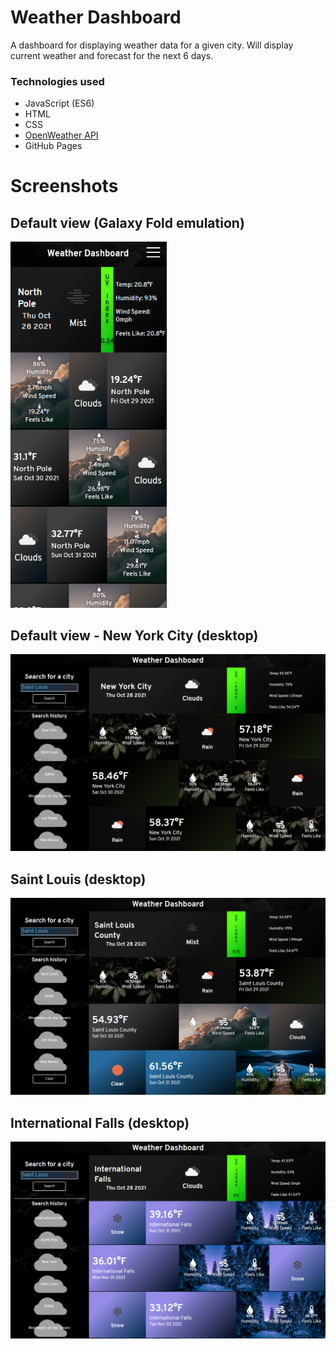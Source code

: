 # Weather Dashboard
A dashboard for displaying weather data for a given city. Will display current weather and forecast for the next
6 days.

### Technologies used
- JavaScript (ES6)
- HTML
- CSS
- [OpenWeather API](https://openweathermap.org/api/)
- GitHub Pages

# Screenshots

## Default view (Galaxy Fold emulation)
<img src="presentation/1.PNG" width="250">

## Default view - New York City (desktop)
<img src="presentation/2.PNG" width="700">

## Saint Louis (desktop)
<img src="presentation/3.PNG" width="700">

## International Falls (desktop)
<img src="presentation/4.PNG" width="700">
